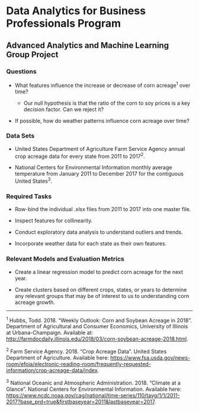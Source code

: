 # Data Analytics for Business Professionals Program

## Advanced Analytics and Machine Learning Group Project

### Questions
* What features influence the increase or decrease of corn acreage<sup>1</sup> over time?
    + Our null hypothesis is that the ratio of the corn to soy prices is a key decision factor. Can we reject it?

* If possible, how do weather patterns influence corn acreage over time?

### Data Sets
* United States Department of Agriculture Farm Service Agency annual crop acreage data for every state from 2011 to 2017<sup>2</sup>.

* National Centers for Environmental Information monthly average temperature from January 2011 to December 2017 for the contiguous United States<sup>3</sup>.

### Required Tasks
* Row-bind the individual .xlsx files from 2011 to 2017 into one master file.

* Inspect features for collinearity.

*	Conduct exploratory data analysis to understand outliers and trends.

* Incorporate weather data for each state as their own features.

### Relevant Models and Evaluation Metrics
*	Create a linear regression model to predict corn acreage for the next year.

* Create clusters based on different crops, states, or years to determine any relevant groups that may be of interest to us to understanding corn acreage growth.

----------
<sup>1</sup> Hubbs, Todd. 2018. “Weekly Outlook: Corn and Soybean Acreage in 2018”. Department of Agricultural and Consumer Economics, University of Illinois at Urbana-Champaign. Available at: http://farmdocdaily.illinois.edu/2018/03/corn-soybean-acreage-2018.html. 

<sup>2</sup> Farm Service Agency. 2018. “Crop Acreage Data”. United States Department of Agriculture. Available here: https://www.fsa.usda.gov/news-room/efoia/electronic-reading-room/frequently-requested-information/crop-acreage-data/index. 

<sup>3</sup> National Oceanic and Atmospheric Administration. 2018. “Climate at a Glance”. National Centers for Environmental Information. Available here: https://www.ncdc.noaa.gov/cag/national/time-series/110/tavg/1/1/2011-2017?base_prd=true&firstbaseyear=2011&lastbaseyear=2017.
